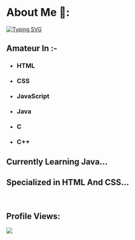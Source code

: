 
<html>
  <head>
    
  </head>
  <body>
    <h1> About Me 📇: </h1>
    <a href="https://git.io/typing-svg"><img src="https://readme-typing-svg.demolab.com?font=Fira+Code&size=22&pause=968&color=3BC0F7&width=435&lines=Hi+I+Am+Sounak;A+Computer+Applications+Student;Coding+Only+For+Fun;Experienced+Webpage+Designer" alt="Typing SVG" /></a>
    <h2>Amateur In :-</h2>
<h3>
    <ul>
      <li>HTML</li>
<br>
      <li>CSS</li>
<br>
      <li>JavaScript</li>
<br>
      <li>Java</li>
<br>
      <li>C</li>
<br>
      <li>C++</li>
    </ul>
</h3>
    <h2>Currently Learning Java...</h2>
    <h2>Specialized in HTML And CSS...</h2>
<br>
<h2>Profile Views:</h2>
<a href="https://visitcount.itsvg.in">
  <img src="https://visitcount.itsvg.in/api?id=sounaksarbadhikary&label=156&color=1&icon=0&pretty=false" />
</a>
  </body>
</html>

<!---
sounaksarbadhikary/sounaksarbadhikary is a ✨ special ✨ repository because its `README.md` (this file) appears on your GitHub profile.
You can click the Preview link to take a look at your changes.
--->
